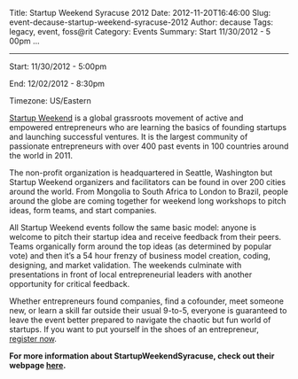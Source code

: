 Title: Startup Weekend Syracuse 2012
Date: 2012-11-20T16:46:00
Slug: event-decause-startup-weekend-syracuse-2012
Author: decause
Tags: legacy, event, foss@rit
Category: Events
Summary: Start  11/30/2012 - 5 00pm ... 

---
Start: 11/30/2012 - 5:00pm

End: 12/02/2012 - 8:30pm

Timezone: US/Eastern

[ Startup Weekend](http://startupweekend.org) is a global grassroots movement
of active and empowered entrepreneurs who are learning the basics of founding
startups and launching successful ventures. It is the largest community of
passionate entrepreneurs with over 400 past events in 100 countries around the
world in 2011.

The non-profit organization is headquartered in Seattle, Washington but
Startup Weekend organizers and facilitators can be found in over 200 cities
around the world. From Mongolia to South Africa to London to Brazil, people
around the globe are coming together for weekend long workshops to pitch
ideas, form teams, and start companies.

All Startup Weekend events follow the same basic model: anyone is welcome to
pitch their startup idea and receive feedback from their peers. Teams
organically form around the top ideas (as determined by popular vote) and then
it’s a 54 hour frenzy of business model creation, coding, designing, and
market validation. The weekends culminate with presentations in front of local
entrepreneurial leaders with another opportunity for critical feedback.

Whether entrepreneurs found companies, find a cofounder, meet someone new, or
learn a skill far outside their usual 9-to-5, everyone is guaranteed to leave
the event better prepared to navigate the chaotic but fun world of startups.
If you want to put yourself in the shoes of an entrepreneur, [register
now](http://swsyracuse912.eventbrite.com).

**For more information about StartupWeekendSyracuse, check out their webpage [here](http://bit.ly/nacMRj).**

